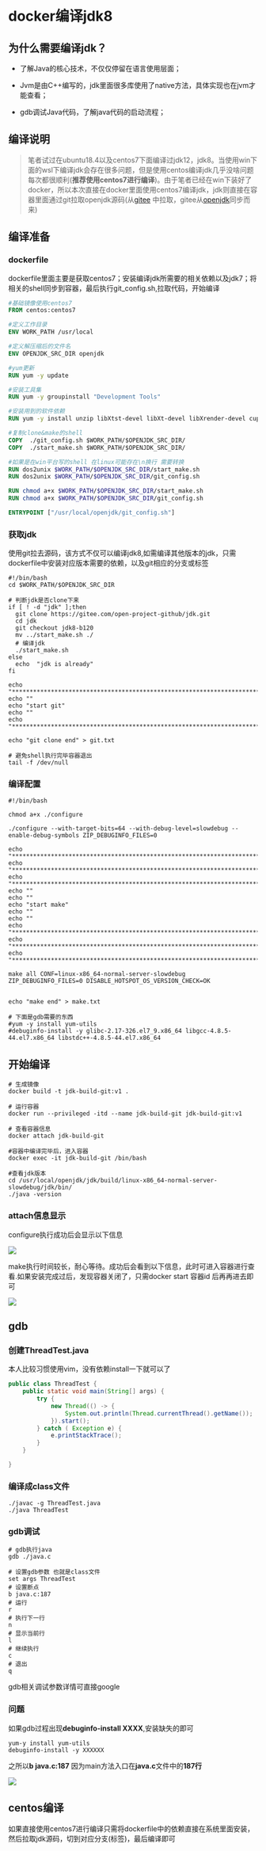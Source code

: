 # docker编译jdk8

## 为什么需要编译jdk？

+ 了解Java的核心技术，不仅仅停留在语言使用层面；

+ Jvm是由C++编写的，jdk里面很多库使用了native方法，具体实现也在jvm才能查看；

+ gdb调试Java代码，了解java代码的启动流程；

## 编译说明

> 笔者试过在ubuntu18.4以及centos7下面编译过jdk12，jdk8。当使用win下面的wsl下编译jdk会存在很多问题，但是使用centos编译jdk几乎没啥问题每次都很顺利(**推荐使用centos7进行编译**)。由于笔者已经在win下装好了docker，所以本次直接在docker里面使用centos7编译jdk，jdk则直接在容器里面通过git拉取openjdk源码(从[gitee](https://gitee.com/open-project-github/jdk.git) 中拉取，gitee从[openjdk](https://github.com/openjdk/jdk.git)同步而来)

## 编译准备

### dockerfile

dockerfile里面主要是获取centos7；安装编译jdk所需要的相关依赖以及jdk7；将相关的shell同步到容器，最后执行git_config.sh,拉取代码，开始编译

```dockerfile
#基础镜像使用centos7
FROM centos:centos7

#定义工作目录
ENV WORK_PATH /usr/local

#定义解压缩后的文件名
ENV OPENJDK_SRC_DIR openjdk

#yum更新
RUN yum -y update

#安装工具集
RUN yum -y groupinstall "Development Tools"

#安装用到的软件依赖
RUN yum -y install unzip libXtst-devel libXt-devel libXrender-devel cups-devel freetype-devel alsa-lib-devel which git dos2unix java-1.7.0-openjdk-devel

#复制clone&make的shell
COPY  ./git_config.sh $WORK_PATH/$OPENJDK_SRC_DIR/
COPY  ./start_make.sh $WORK_PATH/$OPENJDK_SRC_DIR/

#如果是在win平台写的shell 在linux可能存在\n换行 需要转换
RUN dos2unix $WORK_PATH/$OPENJDK_SRC_DIR/start_make.sh
RUN dos2unix $WORK_PATH/$OPENJDK_SRC_DIR/git_config.sh

RUN chmod a+x $WORK_PATH/$OPENJDK_SRC_DIR/start_make.sh
RUN chmod a+x $WORK_PATH/$OPENJDK_SRC_DIR/git_config.sh

ENTRYPOINT ["/usr/local/openjdk/git_config.sh"]
```

### 获取jdk

使用git拉去源码，该方式不仅可以编译jdk8,如需编译其他版本的jdk，只需dockerfile中安装对应版本需要的依赖，以及git相应的分支或标签

```shell
#!/bin/bash
cd $WORK_PATH/$OPENJDK_SRC_DIR

# 判断jdk是否clone下来
if [ ! -d "jdk" ];then
  git clone https://gitee.com/open-project-github/jdk.git
  cd jdk
  git checkout jdk8-b120
  mv ../start_make.sh ./
  # 编译jdk
  ./start_make.sh
else
  echo  "jdk is already"
fi

echo "************************************************************************"
echo ""
echo "start git"
echo ""
echo "************************************************************************"

echo "git clone end" > git.txt

# 避免shell执行完毕容器退出
tail -f /dev/null
```

### 编译配置

```shell
#!/bin/bash

chmod a+x ./configure

./configure --with-target-bits=64 --with-debug-level=slowdebug --enable-debug-symbols ZIP_DEBUGINFO_FILES=0

echo "************************************************************************"
echo "************************************************************************"
echo "************************************************************************"
echo ""
echo ""
echo "start make"
echo ""
echo ""
echo "************************************************************************"
echo "************************************************************************"
echo "************************************************************************"

make all CONF=linux-x86_64-normal-server-slowdebug ZIP_DEBUGINFO_FILES=0 DISABLE_HOTSPOT_OS_VERSION_CHECK=OK


echo "make end" > make.txt

# 下面是gdb需要的东西
#yum -y install yum-utils
#debuginfo-install -y glibc-2.17-326.el7_9.x86_64 libgcc-4.8.5-44.el7.x86_64 libstdc++-4.8.5-44.el7.x86_64
```

## 开始编译

```shell
# 生成镜像
docker build -t jdk-build-git:v1 .

# 运行容器
docker run --privileged -itd --name jdk-build-git jdk-build-git:v1

# 查看容器信息
docker attach jdk-build-git

#容器中编译完毕后，进入容器
docker exec -it jdk-build-git /bin/bash

#查看jdk版本
cd /usr/local/openjdk/jdk/build/linux-x86_64-normal-server-slowdebug/jdk/bin/
./java -version
```



### attach信息显示

configure执行成功后会显示以下信息

![](D:\resources\source\notebook\assues\img\config-success.png)

make执行时间较长，耐心等待。成功后会看到以下信息，此时可进入容器进行查看.如果安装完成过后，发现容器关闭了，只需docker start 容器id 后再再进去即可

![](D:\resources\source\notebook\assues\img\docker-build-success.png)

## gdb

### 创建ThreadTest.java

本人比较习惯使用vim，没有依赖install一下就可以了

```java
public class ThreadTest {
    public static void main(String[] args) {
        try {
            new Thread(() -> {
                System.out.println(Thread.currentThread().getName());
            }).start();
        } catch ( Exception e) {
            e.printStackTrace();
        }
    }

}
```

### 编译成class文件

```shell
./javac -g ThreadTest.java
./java ThreadTest
```

### gdb调试

```shell
# gdb执行java
gdb ./java.c

# 设置gdb参数 也就是class文件
set args ThreadTest
# 设置断点
b java.c:187
# 运行
r
# 执行下一行
n
# 显示当前行
l
# 继续执行
c
# 退出
q
```

gdb相关调试参数详情可直接google

### 问题

如果gdb过程出现**debuginfo-install XXXX**,安装缺失的即可

```shell
yum-y install yum-utils
debuginfo-install -y XXXXXX
```

之所以**b java.c:187** 因为main方法入口在**java.c**文件中的**187行**

![](D:\resources\source\notebook\assues\img\gdb-b.png)

## centos编译

如果直接使用centos7进行编译只需将dockerfile中的依赖直接在系统里面安装，然后拉取jdk源码，切到对应分支(标签)，最后编译即可


